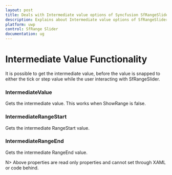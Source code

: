 ```yaml
---
layout: post
title: Deals with Intermediate value options of Syncfusion SfRangeSlider control for UWP
description: Explains about Intermediate value options of SfRangeSlider control for UWP 
platform: uwp
control: SfRange Slider 
documentation: ug
---
```


# Intermediate Value Functionality 

It is possible to get the intermediate value, before the value is snapped to either the tick or step value while the user interacting with SfRangeSlider. 

### IntermediateValue 

Gets the intermediate value. This works when ShowRange is false. 



### IntermediateRangeStart  

Gets the intermediate RangeStart value. 



### IntermediateRangeEnd 

Gets the intermediate RangeEnd value.  

N>  Above properties are read only properties and cannot set through XAML or code behind. 

